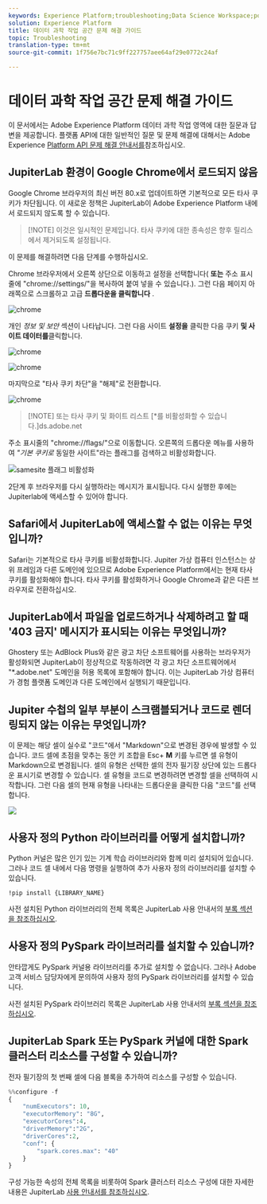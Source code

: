 ```yaml
---
keywords: Experience Platform;troubleshooting;Data Science Workspace;popular topics
solution: Experience Platform
title: 데이터 과학 작업 공간 문제 해결 가이드
topic: Troubleshooting
translation-type: tm+mt
source-git-commit: 1f756e7bc71c9ff227757aee64af29e0772c24af

---
```



# 데이터 과학 작업 공간 문제 해결 가이드

이 문서에서는 Adobe Experience Platform 데이터 과학 작업 영역에 대한 질문과 답변을 제공합니다. 플랫폼 API에 대한 일반적인 질문 및 문제 해결에 대해서는 Adobe Experience [Platform API 문제 해결 안내서를](../landing/troubleshooting.md)참조하십시오.

## JupiterLab 환경이 Google Chrome에서 로드되지 않음

Google Chrome 브라우저의 최신 버전 80.x로 업데이트하면 기본적으로 모든 타사 쿠키가 차단됩니다. 이 새로운 정책은 JupiterLab이 Adobe Experience Platform 내에서 로드되지 않도록 할 수 있습니다.

>[!NOTE] 이것은 일시적인 문제입니다. 타사 쿠키에 대한 종속성은 향후 릴리스에서 제거되도록 설정됩니다.

이 문제를 해결하려면 다음 단계를 수행하십시오.

Chrome 브라우저에서 오른쪽 상단으로 이동하고 설정을 선택합니다( **또는** 주소 표시줄에 &quot;chrome://settings/&quot;을 복사하여 붙여 넣을 수 있습니다.). 그런 다음 페이지 아래쪽으로 스크롤하고 고급 **드롭다운을 클릭합니다** .

![chrome](./images/faq/chrome-advanced.png)

개인 *정보 및 보안* 섹션이 나타납니다. 그런 다음 사이트 **설정을** 클릭한 다음 쿠키 **및 사이트 데이터를**&#x200B;클릭합니다.

![chrome](./images/faq/privacy-security.png)

![chrome](./images/faq/cookies.png)

마지막으로 &quot;타사 쿠키 차단&quot;을 &quot;해제&quot;로 전환합니다.

![chrome](./images/faq/toggle-off.png)

>[!NOTE] 또는 타사 쿠키 및 화이트 리스트 [*를 비활성화할 수 있습니다.]ds.adobe.net

주소 표시줄의 &quot;chrome://flags/&quot;으로 이동합니다. 오른쪽의 드롭다운 메뉴를 사용하여 *&quot;기본 쿠키로* 동일한 사이트&quot;라는 플래그를 검색하고 비활성화합니다.

![samesite 플래그 비활성화](./images/faq/samesite-flag.png)

2단계 후 브라우저를 다시 실행하라는 메시지가 표시됩니다. 다시 실행한 후에는 Jupiterlab에 액세스할 수 있어야 합니다.

## Safari에서 JupiterLab에 액세스할 수 없는 이유는 무엇입니까?

Safari는 기본적으로 타사 쿠키를 비활성화합니다. Jupiter 가상 컴퓨터 인스턴스는 상위 프레임과 다른 도메인에 있으므로 Adobe Experience Platform에서는 현재 타사 쿠키를 활성화해야 합니다. 타사 쿠키를 활성화하거나 Google Chrome과 같은 다른 브라우저로 전환하십시오.

## JupiterLab에서 파일을 업로드하거나 삭제하려고 할 때 &#39;403 금지&#39; 메시지가 표시되는 이유는 무엇입니까?

Ghostery 또는 AdBlock Plus와 같은 광고 차단 소프트웨어를 사용하는 브라우저가 활성화되면 JupiterLab이 정상적으로 작동하려면 각 광고 차단 소프트웨어에서 &quot;\*.adobe.net&quot; 도메인을 허용 목록에 포함해야 합니다. 이는 JupiterLab 가상 컴퓨터가 경험 플랫폼 도메인과 다른 도메인에서 실행되기 때문입니다.

## Jupiter 수첩의 일부 부분이 스크램블되거나 코드로 렌더링되지 않는 이유는 무엇입니까?

이 문제는 해당 셀이 실수로 &quot;코드&quot;에서 &quot;Markdown&quot;으로 변경된 경우에 발생할 수 있습니다. 코드 셀에 초점을 맞추는 동안 키 조합을 Esc+ **M** 키를 누르면 셀 유형이 Markdown으로 변경됩니다. 셀의 유형은 선택한 셀의 전자 필기장 상단에 있는 드롭다운 표시기로 변경할 수 있습니다. 셀 유형을 코드로 변경하려면 변경할 셀을 선택하여 시작합니다. 그런 다음 셀의 현재 유형을 나타내는 드롭다운을 클릭한 다음 &quot;코드&quot;를 선택합니다.

![](./images/faq/code_type.png)

## 사용자 정의 Python 라이브러리를 어떻게 설치합니까?

Python 커널은 많은 인기 있는 기계 학습 라이브러리와 함께 미리 설치되어 있습니다. 그러나 코드 셀 내에서 다음 명령을 실행하여 추가 사용자 정의 라이브러리를 설치할 수 있습니다.

```shell
!pip install {LIBRARY_NAME}
```

사전 설치된 Python 라이브러리의 전체 목록은 JupiterLab 사용 안내서의 [부록 섹션을 참조하십시오](./jupyterlab/overview.md#supported-libraries).

## 사용자 정의 PySpark 라이브러리를 설치할 수 있습니까?

안타깝게도 PySpark 커널용 라이브러리를 추가로 설치할 수 없습니다. 그러나 Adobe 고객 서비스 담당자에게 문의하여 사용자 정의 PySpark 라이브러리를 설치할 수 있습니다.

사전 설치된 PySpark 라이브러리 목록은 JupiterLab 사용 안내서의 [부록 섹션을 참조하십시오](./jupyterlab/overview.md#supported-libraries).

## JupiterLab Spark 또는 PySpark 커널에 대한 Spark 클러스터 리소스를 구성할 수 있습니까?

전자 필기장의 첫 번째 셀에 다음 블록을 추가하여 리소스를 구성할 수 있습니다.

```python
%%configure -f 
{
    "numExecutors": 10,
    "executorMemory": "8G",
    "executorCores":4,
    "driverMemory":"2G",
    "driverCores":2,
    "conf": {
        "spark.cores.max": "40"
    }
}
```

구성 가능한 속성의 전체 목록을 비롯하여 Spark 클러스터 리소스 구성에 대한 자세한 내용은 JupiterLab [사용 안내서를 참조하십시오](./jupyterlab/overview.md#pyspark-spark-execution-resource).